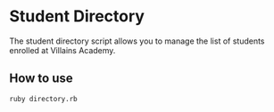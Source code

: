 Student Directory
=================

The student directory script allows you to manage the list of students enrolled at Villains Academy.

How to use
----------

```shell
ruby directory.rb
```
